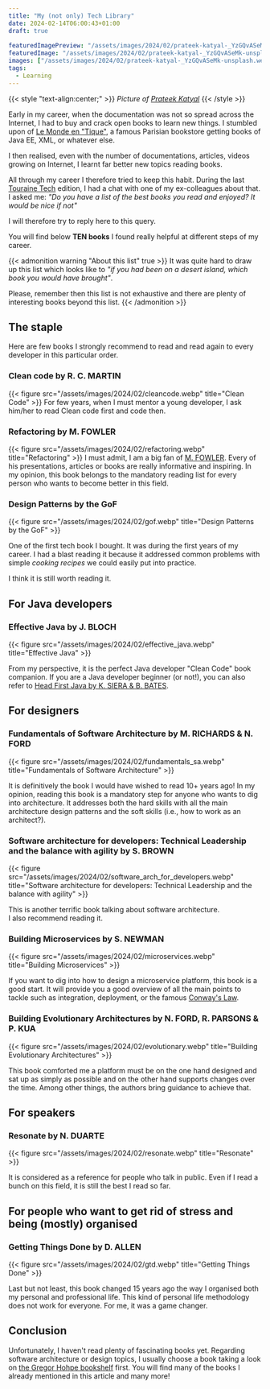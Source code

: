 ```yaml
---
title: "My (not only) Tech Library"
date: 2024-02-14T06:00:43+01:00
draft: true
  
featuredImagePreview: "/assets/images/2024/02/prateek-katyal-_YzGQvASeMk-unsplash.webp"
featuredImage: "/assets/images/2024/02/prateek-katyal-_YzGQvASeMk-unsplash.webp"
images: ["/assets/images/2024/02/prateek-katyal-_YzGQvASeMk-unsplash.webp"]
tags:
  - Learning
---
```


{{< style "text-align:center;" >}}
_Picture of [Prateek Katyal](https://unsplash.com/fr/@prateekkatyal?utm_content=creditCopyText&utm_medium=referral&utm_source=unsplash)_
{{< /style >}}

Early in my career, when the documentation was not so spread across the Internet, I had to buy and crack open books to learn new things.
I stumbled upon of [Le Monde en "Tique"](https://ilibrairie.fr/75/paris/le-monde-en-tique-1zu), a famous Parisian bookstore getting books of Java EE, XML, or whatever else.

I then realised, even with the number of documentations, articles, videos growing on Internet, I learnt far better new topics reading books.

All through my career I therefore tried to keep this habit.
During the last [Touraine Tech](https://touraine.tech/) edition, I had a chat with one of my ex-colleagues about that. 
I asked me: _"Do you have a list of the best books you read and enjoyed? It would be nice if not"_ 

I will therefore try to reply here to this query.

You will find below **TEN books** I found really helpful at different steps of my career.

{{< admonition warning "About this list" true >}}
It was quite hard to draw up this list which looks like to _"if you had been on a desert island, which book you would have brought"_.

Please, remember then this list is not exhaustive and there are plenty of interesting books beyond this list.
{{< /admonition >}}

## The staple
Here are few books I strongly recommend to read and read again to every developer in this particular order.

### Clean code by R. C. MARTIN
{{< figure src="/assets/images/2024/02/cleancode.webp" title="Clean Code" >}}
For few years, when I must mentor a young developer, I ask him/her to read Clean code first and code then.

### Refactoring by M. FOWLER
{{< figure src="/assets/images/2024/02/refactoring.webp" title="Refactoring" >}}
I must admit, I am a big fan of [M. FOWLER](https://martinfowler.com/). 
Every of his presentations, articles or books are really informative and inspiring.
In my opinion, this book belongs to the mandatory reading list for every person who wants to become better in this field.

### Design Patterns by the GoF
{{< figure src="/assets/images/2024/02/gof.webp" title="Design Patterns by the GoF" >}}

One of the first tech book I bought. It was during the first years of my career.
I had a blast reading it because it addressed common problems with simple _cooking recipes_ we could easily put into practice. 

I think it is still worth reading it.

## For Java developers

### Effective Java by J. BLOCH
{{< figure src="/assets/images/2024/02/effective_java.webp" title="Effective Java" >}}

From my perspective, it is the perfect Java developer "Clean Code" book companion.
If you are a Java developer beginner (or not!), you can also refer to [Head First Java by K. SIERA & B. BATES](https://www.oreilly.com/library/view/head-first-java/9781492091646/).

## For designers
### Fundamentals of Software Architecture by M. RICHARDS & N. FORD
{{< figure src="/assets/images/2024/02/fundamentals_sa.webp" title="Fundamentals of Software Architecture" >}}

It is definitively the book I would have wished to read 10+ years ago!
In my opinion, reading this book is a mandatory step for anyone who wants to dig into architecture. 
It addresses both the hard skills with all the main architecture design patterns and the soft skills (i.e., how to work as an architect?). 

### Software architecture for developers: Technical Leadership and the balance with agility by S. BROWN
{{< figure src="/assets/images/2024/02/software_arch_for_developers.webp" title="Software architecture for developers: Technical Leadership and the balance with agility" >}}

This is another terrific book talking about software architecture.  
I also recommend reading it.

### Building Microservices by S. NEWMAN
{{< figure src="/assets/images/2024/02/microservices.webp" title="Building Microservices" >}}

If you want to dig into how to design a microservice platform, this book is a good start.
It will provide you a good overview of all the main points to tackle such as integration, deployment, or the famous [Conway's Law](https://en.wikipedia.org/wiki/Conway%27s_law).

### Building Evolutionary Architectures by N. FORD, R. PARSONS & P. KUA
{{< figure src="/assets/images/2024/02/evolutionary.webp" title="Building Evolutionary Architectures" >}}

This book comforted me a platform must be on the one hand designed and sat up as simply as possible and on the other hand supports changes over the time.
Among other things, the authors bring guidance to achieve that.

## For speakers
### Resonate by N. DUARTE
{{< figure src="/assets/images/2024/02/resonate.webp" title="Resonate" >}}

It is considered as a reference for people who talk in public.
Even if I read a bunch on this field, it is still the best I read so far.

## For people who want to get rid of stress and being (mostly) organised
### Getting Things Done by D. ALLEN
{{< figure src="/assets/images/2024/02/gtd.webp" title="Getting Things Done" >}}

Last but not least, this book changed 15 years ago the way I organised both my personal and professional life. 
This kind of personal life methodology does not work for everyone.
For me, it was a game changer.

## Conclusion
Unfortunately, I haven't read plenty of fascinating books yet.
Regarding software architecture or design topics, I usually choose a book taking a look on [the Gregor Hohpe bookshelf](https://architectelevator.com/architecture/architect-bookshelf/) first.
You will find many of the books I already mentioned in this article and many more!
